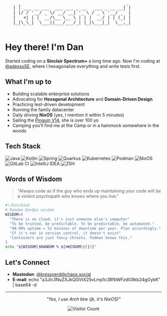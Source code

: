 <pre>
     _                                        _ 
   | | ___ __ ___  ___ ___ _ __   ___ _ __ __| |
   | |/ / '__/ _ \/ __/ __| '_ \ / _ \ '__/ _` |
   |   <| | |  __/\__ \__ \ | | |  __/ | | (_| |
   |_|\_\_|  \___||___/___/_| |_|\___|_|  \__,_|

</pre>

# Hey there! I'm Dan

Started coding on a **Sinclair Spectrum+** a long time ago. Now I'm coding at [@adessoSE](https://github.com/adessoSE), where I hexagonalize everything and write tests first.

## What I'm up to

- Building scalable enterprise solutions
- Advocating for **Hexagonal Architecture** and **Domain-Driven Design**
- Practicing test-driven development
- Running the family datacenter
- Daily driving **NixOS** (yes, I mention it within 5 minutes)
- Sailing the [Pinguin V14](https://v14pinguin.de), she is over 100 yo
- Camping you'll find me at the Camp or in a hammock somewhere in the woods

## Tech Stack

![Java](https://img.shields.io/badge/Java-ED8B00?style=for-the-badge&logo=openjdk&logoColor=white)
![Kotlin](https://img.shields.io/badge/Kotlin-0095D5?style=for-the-badge&logo=kotlin&logoColor=white)
![Spring](https://img.shields.io/badge/Spring-6DB33F?style=for-the-badge&logo=spring&logoColor=white)
![Quarkus](https://img.shields.io/badge/Quarkus-4695EB?style=for-the-badge&logo=quarkus&logoColor=white)
![Kubernetes](https://img.shields.io/badge/Kubernetes-326CE5.svg?style=for-the-badge&logo=kubernetes&logoColor=white)
![Podman](https://img.shields.io/badge/Podman-892CA0?style=for-the-badge&logo=podman&logoColor=white)
![NixOS](https://img.shields.io/badge/NixOS-5277C3?style=for-the-badge&logo=nixos&logoColor=white)
![GitLab CI](https://img.shields.io/badge/GitLab_CI-FC6D26?style=for-the-badge&logo=gitlab&logoColor=white)
![IntelliJ IDEA](https://img.shields.io/badge/IntelliJ_IDEA-000000.svg?style=for-the-badge&logo=intellij-idea&logoColor=white)
![ZSH](https://img.shields.io/badge/ZSH-121011?style=for-the-badge&logo=gnu-bash&logoColor=white)

## Words of Wisdom

> "Always code as if the guy who ends up maintaining your code will be a violent psychopath who knows where you live."


```bash
#!/bin/bash
# Random DevOps wisdom
WISDOM=(
  "There is no cloud, it's just someone else's computer"
  "To be trusted, be predictable. To be predictable, be automated."
  "99.99% uptime = 52 minutes of downtime per year. Plan accordingly."
  "If it's not in version control, it doesn't exist"
  "Containers are just fancy chroots. Podman knows this."
)
echo "${WISDOM[$RANDOM % ${#WISDOM[@]}]}"
```

## Let's Connect

- **Mastodon**: [@kressnerd@chaos.social](https://chaos.social/@kressnerd)
- **E-mail**: echo "a3Jlc3NuZXJkQGVtX25vLmp1c3RfbWFzdG9kb24gOykK" | base64 -d

---

<div align="center">

*"Yes, I use Arch btw (jk, it's NixOS)"*

![Visitor Count](https://visitor-badge.laobi.icu/badge?page_id=kressnerd.kressnerd)

</div>

